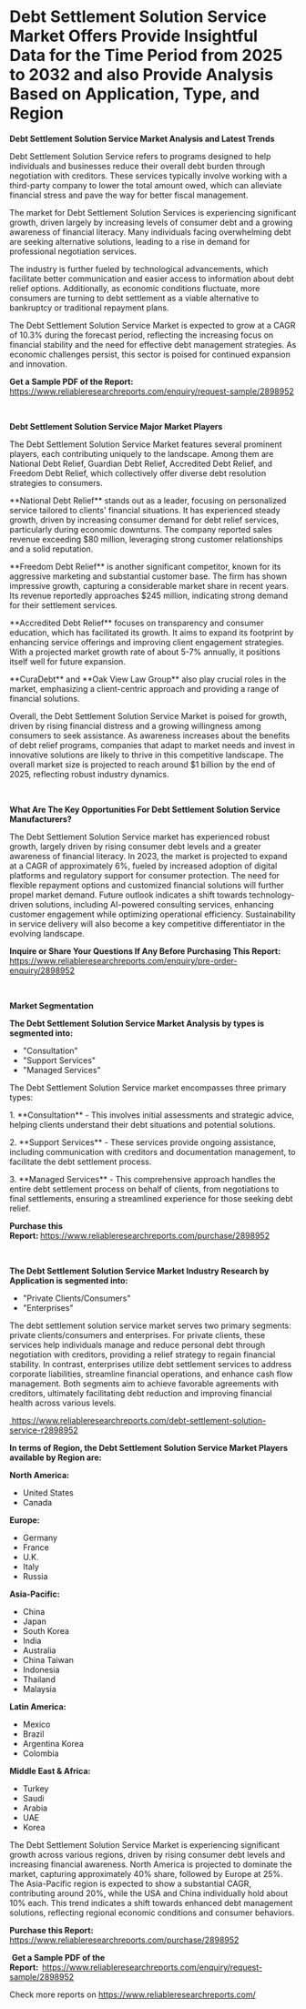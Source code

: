 <p><h1>Debt Settlement Solution Service Market Offers Provide Insightful Data for the Time Period from 2025 to 2032 and also Provide Analysis Based on Application, Type, and Region</h1></p><p><strong>Debt Settlement Solution Service Market Analysis and Latest Trends</strong></p>
<p><p>Debt Settlement Solution Service refers to programs designed to help individuals and businesses reduce their overall debt burden through negotiation with creditors. These services typically involve working with a third-party company to lower the total amount owed, which can alleviate financial stress and pave the way for better fiscal management. </p><p>The market for Debt Settlement Solution Services is experiencing significant growth, driven largely by increasing levels of consumer debt and a growing awareness of financial literacy. Many individuals facing overwhelming debt are seeking alternative solutions, leading to a rise in demand for professional negotiation services. </p><p>The industry is further fueled by technological advancements, which facilitate better communication and easier access to information about debt relief options. Additionally, as economic conditions fluctuate, more consumers are turning to debt settlement as a viable alternative to bankruptcy or traditional repayment plans. </p><p>The Debt Settlement Solution Service Market is expected to grow at a CAGR of 10.3% during the forecast period, reflecting the increasing focus on financial stability and the need for effective debt management strategies. As economic challenges persist, this sector is poised for continued expansion and innovation.</p></p>
<p><strong>Get a Sample PDF of the Report:&nbsp;</strong> <a href="https://www.reliableresearchreports.com/enquiry/request-sample/2898952?utm_campaign=3265&utm_medium=2&utm_source=Github&utm_content=ia&utm_term=15032025&utm_id=debt-settlement-solution-service">https://www.reliableresearchreports.com/enquiry/request-sample/2898952</a></p>
<p>&nbsp;</p>
<p><strong>Debt Settlement Solution Service Major Market Players</strong></p>
<p><p>The Debt Settlement Solution Service Market features several prominent players, each contributing uniquely to the landscape. Among them are National Debt Relief, Guardian Debt Relief, Accredited Debt Relief, and Freedom Debt Relief, which collectively offer diverse debt resolution strategies to consumers.</p><p>**National Debt Relief** stands out as a leader, focusing on personalized service tailored to clients' financial situations. It has experienced steady growth, driven by increasing consumer demand for debt relief services, particularly during economic downturns. The company reported sales revenue exceeding $80 million, leveraging strong customer relationships and a solid reputation.</p><p>**Freedom Debt Relief** is another significant competitor, known for its aggressive marketing and substantial customer base. The firm has shown impressive growth, capturing a considerable market share in recent years. Its revenue reportedly approaches $245 million, indicating strong demand for their settlement services.</p><p>**Accredited Debt Relief** focuses on transparency and consumer education, which has facilitated its growth. It aims to expand its footprint by enhancing service offerings and improving client engagement strategies. With a projected market growth rate of about 5-7% annually, it positions itself well for future expansion.</p><p>**CuraDebt** and **Oak View Law Group** also play crucial roles in the market, emphasizing a client-centric approach and providing a range of financial solutions.</p><p>Overall, the Debt Settlement Solution Service Market is poised for growth, driven by rising financial distress and a growing willingness among consumers to seek assistance. As awareness increases about the benefits of debt relief programs, companies that adapt to market needs and invest in innovative solutions are likely to thrive in this competitive landscape. The overall market size is projected to reach around $1 billion by the end of 2025, reflecting robust industry dynamics.</p></p>
<p>&nbsp;</p>
<p><strong>What Are The Key Opportunities For Debt Settlement Solution Service Manufacturers?</strong></p>
<p><p>The Debt Settlement Solution Service market has experienced robust growth, largely driven by rising consumer debt levels and a greater awareness of financial literacy. In 2023, the market is projected to expand at a CAGR of approximately 6%, fueled by increased adoption of digital platforms and regulatory support for consumer protection. The need for flexible repayment options and customized financial solutions will further propel market demand. Future outlook indicates a shift towards technology-driven solutions, including AI-powered consulting services, enhancing customer engagement while optimizing operational efficiency. Sustainability in service delivery will also become a key competitive differentiator in the evolving landscape.</p></p>
<p><strong>Inquire or Share Your Questions If Any Before Purchasing This Report:</strong> <a href="https://www.reliableresearchreports.com/enquiry/pre-order-enquiry/2898952?utm_campaign=3265&utm_medium=2&utm_source=Github&utm_content=ia&utm_term=15032025&utm_id=debt-settlement-solution-service">https://www.reliableresearchreports.com/enquiry/pre-order-enquiry/2898952</a></p>
<p>&nbsp;</p>
<p><strong>Market Segmentation</strong></p>
<p><strong>The Debt Settlement Solution Service Market Analysis by types is segmented into:</strong></p>
<p><ul><li>"Consultation"</li><li>"Support Services"</li><li>"Managed Services"</li></ul></p>
<p><p>The Debt Settlement Solution Service market encompasses three primary types: </p><p>1. **Consultation** - This involves initial assessments and strategic advice, helping clients understand their debt situations and potential solutions.</p><p>  </p><p>2. **Support Services** - These services provide ongoing assistance, including communication with creditors and documentation management, to facilitate the debt settlement process.</p><p>3. **Managed Services** - This comprehensive approach handles the entire debt settlement process on behalf of clients, from negotiations to final settlements, ensuring a streamlined experience for those seeking debt relief.</p></p>
<p><strong>Purchase this Report:&nbsp;</strong><a href="https://www.reliableresearchreports.com/purchase/2898952?utm_campaign=3265&utm_medium=2&utm_source=Github&utm_content=ia&utm_term=15032025&utm_id=debt-settlement-solution-service">https://www.reliableresearchreports.com/purchase/2898952</a></p>
<p>&nbsp;</p>
<p><strong>The Debt Settlement Solution Service Market Industry Research by Application is segmented into:</strong></p>
<p><ul><li>"Private Clients/Consumers"</li><li>"Enterprises"</li></ul></p>
<p><p>The debt settlement solution service market serves two primary segments: private clients/consumers and enterprises. For private clients, these services help individuals manage and reduce personal debt through negotiation with creditors, providing a relief strategy to regain financial stability. In contrast, enterprises utilize debt settlement services to address corporate liabilities, streamline financial operations, and enhance cash flow management. Both segments aim to achieve favorable agreements with creditors, ultimately facilitating debt reduction and improving financial health across various levels.</p></p>
<p><a href="https://www.reliableresearchreports.com/debt-settlement-solution-service-r2898952?utm_campaign=3265&utm_medium=2&utm_source=Github&utm_content=ia&utm_term=15032025&utm_id=debt-settlement-solution-service">&nbsp;https://www.reliableresearchreports.com/debt-settlement-solution-service-r2898952</a></p>
<p><strong>In terms of Region, the Debt Settlement Solution Service Market Players available by Region are:</strong></p>
<p>
    <p> <strong> North America: </strong>
        <ul>
            <li>United States</li>
            <li>Canada</li>
        </ul>
        </p> 
    <p> <strong> Europe: </strong>
        <ul>
            <li>Germany</li>
            <li>France</li>
            <li>U.K.</li>
            <li>Italy</li>
            <li>Russia</li>
        </ul>
        </p> 
    <p> <strong> Asia-Pacific: </strong>
        <ul>
            <li>China</li>
            <li>Japan</li>
            <li>South Korea</li>
            <li>India</li>
            <li>Australia</li>
            <li>China Taiwan</li>
            <li>Indonesia</li>
            <li>Thailand</li>
            <li>Malaysia</li>
        </ul>
        </p> 
    <p> <strong> Latin America: </strong>
        <ul>
            <li>Mexico</li>
            <li>Brazil</li>
            <li>Argentina Korea</li>
            <li>Colombia</li>
        </ul>
        </p> 
    <p> <strong> Middle East & Africa: </strong>
        <ul>
            <li>Turkey</li>
            <li>Saudi</li>
            <li>Arabia</li>
            <li>UAE</li>
            <li>Korea</li>
        </ul>
    </p>
    </p>
<p><p>The Debt Settlement Solution Service Market is experiencing significant growth across various regions, driven by rising consumer debt levels and increasing financial awareness. North America is projected to dominate the market, capturing approximately 40% share, followed by Europe at 25%. The Asia-Pacific region is expected to show a substantial CAGR, contributing around 20%, while the USA and China individually hold about 10% each. This trend indicates a shift towards enhanced debt management solutions, reflecting regional economic conditions and consumer behaviors.</p></p>
<p><strong>Purchase this Report: </strong><a href="https://www.reliableresearchreports.com/purchase/2898952?utm_campaign=3265&utm_medium=2&utm_source=Github&utm_content=ia&utm_term=15032025&utm_id=debt-settlement-solution-service">https://www.reliableresearchreports.com/purchase/2898952</a></p>
<p>&nbsp;<strong>Get a Sample PDF of the Report:&nbsp;&nbsp;</strong><a href="https://www.reliableresearchreports.com/enquiry/request-sample/2898952?utm_campaign=3265&utm_medium=2&utm_source=Github&utm_content=ia&utm_term=15032025&utm_id=debt-settlement-solution-service">https://www.reliableresearchreports.com/enquiry/request-sample/2898952</a></p>
<p><strong></strong></p>
<p>Check more reports on <a href="https://www.reliableresearchreports.com/?utm_campaign=3265&utm_medium=2&utm_source=Github&utm_content=ia&utm_term=15032025&utm_id=debt-settlement-solution-service">https://www.reliableresearchreports.com/</a></p>